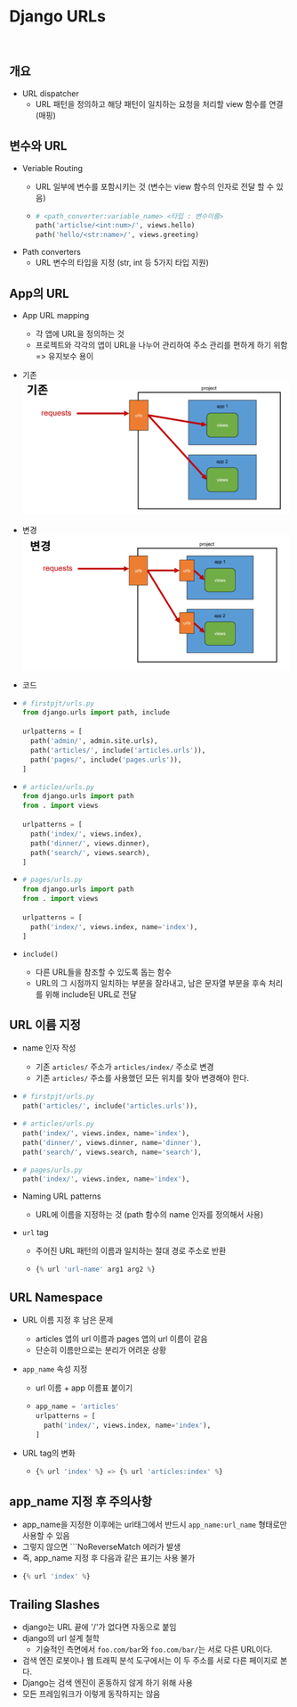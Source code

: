 # Django URLs

<br>

## 개요
- URL dispatcher
  - URL 패턴을 정의하고 해당 패턴이 일치하는 요청을 처리할 view 함수를 연결(매핑)


## 변수와 URL
- Veriable Routing
  - URL 일부에 변수를 포함시키는 것 (변수는 view 함수의 인자로 전달 할 수 있음)

  - ```python
    # <path_converter:variable_name> <타입 : 변수이름>
    path('articlse/<int:num>/', views.hello)
    path('hello/<str:name>/', views.greeting)
    ```
- Path converters
  - URL 변수의 타입을 지정 (str, int 등 5가지 타입 지원)


## App의 URL
- App URL mapping
  - 각 앱에 URL을 정의하는 것
  - 프로젝트와 각각의 앱이 URL을 나누어 관리하여 주소 관리를 편하게 하기 위함 => 유지보수 용이

- 기존
  ![Mapping_Existing](./imags/URL_Mapping_1.png)

- 변경
  ![Mapping_Change](./imags/URL_Mapping_2.png)
- 코드
- ```python
  # firstpjt/urls.py
  from django.urls import path, include

  urlpatterns = [
    path('admin/', admin.site.urls),
    path('articles/', include('articles.urls')),
    path('pages/', include('pages.urls')),
  ]
  ```
- ```python
  # articles/urls.py
  from django.urls import path
  from . import views

  urlpatterns = [
    path('index/', views.index),
    path('dinner/', views.dinner),
    path('search/', views.search),
  ]
  ```
- ```python
  # pages/urls.py
  from django.urls import path
  from . import views

  urlpatterns = [
    path('index/', views.index, name='index'),
  ]
  ```

- ```include()```
  - 다른 URL들을 참조할 수 있도록 돕는 함수
  - URL의 그 시점까지 일치하는 부분을 잘라내고, 남은 문자열 부분을 후속 처리를 위해 include된 URL로 전달


## URL 이름 지정
- name 인자 작성
  - 기존 ```articles/``` 주소가 ```articles/index/``` 주소로 변경
  - 기존 ```articles/``` 주소를 사용했던 모든 위치를 찾아 변경해야 한다.
- ```python
  # firstpjt/urls.py
  path('articles/', include('articles.urls')),
  ```
- ```python
  # articles/urls.py
  path('index/', views.index, name='index'),
  path('dinner/', views.dinner, name='dinner'),
  path('search/', views.search, name='search'),
  ```
- ```python
  # pages/urls.py
  path('index/', views.index, name='index'),
  ```

- Naming URL patterns
  - URL에 이름을 지정하는 것 (path 함수의 name 인자를 정의해서 사용)

- ```url``` tag
  - 주어진 URL 패턴의 이름과 일치하는 절대 경로 주소로 반환
  - ```python
    {% url 'url-name' arg1 arg2 %}
    ```


## URL Namespace
- URL 이름 지정 후 남은 문제
  - articles 앱의 url 이름과 pages 앱의 url 이름이 같음
  - 단순히 이름만으로는 분리가 어려운 상황

- ```app_name``` 속성 지정
  - url 이름 + app 이름표 붙이기
  - ```python
    app_name = 'articles'
    urlpatterns = [
      path('index/', views.index, name='index'),
    ]
    ```

- URL tag의 변화
  - ```python
    {% url 'index' %} => {% url 'articles:index' %}
    ```


## app_name 지정 후 주의사항
  - app_name을 지정한 이후에는 url태그에서 반드시 ```app_name:url_name``` 형태로만 사용할 수 있음
  - 그렇지 않으면 ```NoReverseMatch 에러가 발생
  - 즉, app_name 지정 후 다음과 같은 표기는 사용 불가
  - ```python
    {% url 'index' %}
    ```


## Trailing Slashes
  - django는 URL 끝에 '/'가 없다면 자동으로 붙임
  - django의 url 설계 철학
    - 기술적인 측면에서 ```foo.com/bar```와 ```foo.com/bar/```는 서로 다른 URL이다.
  - 검색 엔진 로봇이나 웹 트래픽 분석 도구에서는 이 두 주소를 서로 다른 페이지로 본다.
  - Django는 검색 엔진이 혼동하지 않게 하기 위해 사용
  - 모든 프레임워크가 이렇게 동작하지는 않음
